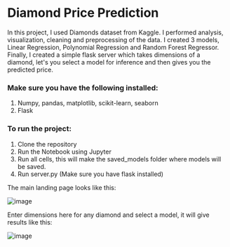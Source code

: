 # Diamond Price Prediction
In this project, I used Diamonds dataset from Kaggle. I performed analysis, visualization, cleaning and preprocessing of the data.
I created 3 models, Linear Regression, Polynomial Regression and Random Forest Regressor.
Finally, I created a simple flask server which takes dimensions of a diamond, let's you select a model for inference and then gives you the predicted price.


### Make sure you have the following installed:

1) Numpy, pandas, matplotlib, scikit-learn, seaborn
2) Flask

### To run the project:

1) Clone the repository
2) Run the Notebook using Jupyter
3) Run all cells, this will make the saved_models folder where models will be saved.
4) Run server.py (Make sure you have flask installed)

The main landing page looks like this:

![image](https://user-images.githubusercontent.com/57900267/183287597-477acfd7-ac71-4e9b-974e-ad48d5ccb21d.png)

Enter dimensions here for any diamond and select a model, it will give results like this:

![image](https://user-images.githubusercontent.com/57900267/183287665-b79de65e-0346-48c9-93ce-a42fdb14231d.png)
